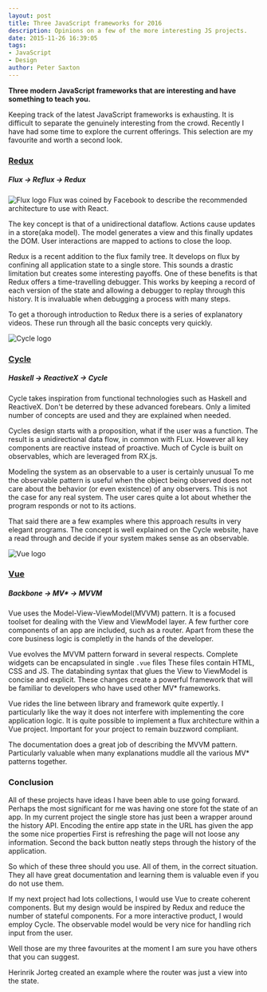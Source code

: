 ```yaml
---
layout: post
title: Three JavaScript frameworks for 2016
description: Opinions on a few of the more interesting JS projects.
date: 2015-11-26 16:39:05
tags:
- JavaScript
- Design
author: Peter Saxton
---
```


**Three modern JavaScript frameworks that are interesting and have something to teach you.**

Keeping track of the latest JavaScript frameworks is exhausting.
It is difficult to separate the genuinely interesting from the crowd.
Recently I have had some time to explore the current offerings.
This selection are my favourite and worth a second look.

### [Redux](http://redux.js.org/)

##### Flux -> Reflux -> Redux

![Flux logo](http://img.stackshare.io/service/1275/flux.png)
Flux was coined by Facebook to describe the recommended architecture to use with React.

The key concept is that of a unidirectional dataflow.
Actions cause updates in a store(aka model).
The model generates a view and this finally updates the DOM.
User interactions are mapped to actions to close the loop.

Redux is a recent addition to the flux family tree.
It develops on flux by confining all application state to a single store.
This sounds a drastic limitation but creates some interesting payoffs.
One of these benefits is that Redux offers a time-travelling debugger.
This works by keeping a record of each version of the state and allowing a debugger to replay through this history.
It is invaluable when debugging a process with many steps.

To get a thorough introduction to Redux there is a series of explanatory videos.
These run through all the basic concepts very quickly.

![Cycle logo](http://cycle.js.org/img/cyclejs_logo.svg)

### [Cycle](http://cycle.js.org/)

##### Haskell -> ReactiveX -> Cycle
Cycle takes inspiration from functional technologies such as Haskell and ReactiveX.
Don't be deterred by these advanced forebears.
Only a limited number of concepts are used and they are explained when needed.

Cycles design starts with a proposition, what if the user was a function.
The result is a unidirectional data flow, in common with FLux.
However all key components are reactive instead of proactive.
Much of Cycle is built on observables, which are leveraged from RX.js.

Modeling the system as an observable to a user is certainly unusual
To me the observable pattern is useful when the object being observed does not care about the behavior (or even existence) of any observers.
This is not the case for any real system.
The user cares quite a lot about whether the program responds or not to its actions.

That said there are a few examples where this approach results in very elegant programs.
The concept is well explained on the Cycle website, have a read through and decide if your system makes sense as an observable.

![Vue logo](http://vuejs.org/images/logo.png)

### [Vue](http://vuejs.org/)

##### Backbone -> MV* -> MVVM

Vue uses the Model-View-ViewModel(MVVM) pattern.
It is a focused toolset for dealing with the View and ViewModel layer.
A few further core components of an app are included, such as a router.
Apart from these the core business logic is completly in the hands of the developer.

Vue evolves the MVVM pattern forward in several respects.
Complete widgets can be encapsulated in single `.vue` files
These files contain HTML, CSS and JS.
The databinding syntax that glues the View to ViewModel is concise and explicit.
These changes create a powerful framework that will be familiar to developers who have used other MV* frameworks.

Vue rides the line between library and framework quite expertly.
I particularly like the way it does not interfere with implementing the core application logic.
It is quite possible to implement a flux architecture within a Vue project.
Important for your project to remain buzzword compliant.

The documentation does a great job of describing the MVVM pattern.
Particularly valuable when many explanations muddle all the various MV* patterns together.

### Conclusion

All of these projects have ideas I have been able to use going forward.
Perhaps the most significant for me was having one store fot the state of an app.
In my current project the single store has just been a wrapper around the history API.
Encoding the entire app state in the URL has given the app the some nice properties
First is refreshing the page will not loose any information.
Second the back button neatly steps through the history of the application.

So which of these three should you use.
All of them, in the correct situation.
They all have great documentation and learning them is valuable even if you do not use them.

If my next project had lots collections, I would use Vue to create coherent components.
But my design would be inspired by Redux and reduce the number of stateful components.
For a more interactive product, I would employ Cycle.
The observable model would be very nice for handling rich input from the user.

Well those are my three favourites at the moment I am sure you have others that you can suggest.

<!-- Put as an example in the links -->
Herinrik Jorteg created an example where the router was just a view into the state.
